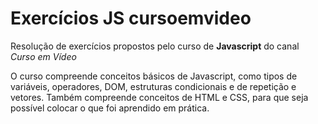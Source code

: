 # Exercícios JS cursoemvideo

 Resolução de exercícios propostos pelo curso de **Javascript** do canal *Curso em Vídeo*

O curso compreende conceitos básicos de Javascript, como tipos de variáveis, operadores, DOM, estruturas condicionais e de repetição e vetores. Também compreende conceitos de HTML e CSS, para que seja possível colocar o que foi aprendido em prática.
